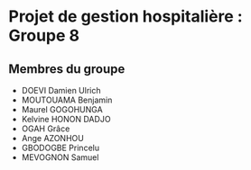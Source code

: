 # Projet de gestion hospitalière : Groupe 8


## Membres du groupe

- DOEVI Damien Ulrich
- MOUTOUAMA Benjamin 
- Maurel GOGOHUNGA
- Kelvine HONON DADJO
- OGAH Grâce
- Ange AZONHOU
- GBODOGBE Princelu
- MEVOGNON Samuel
